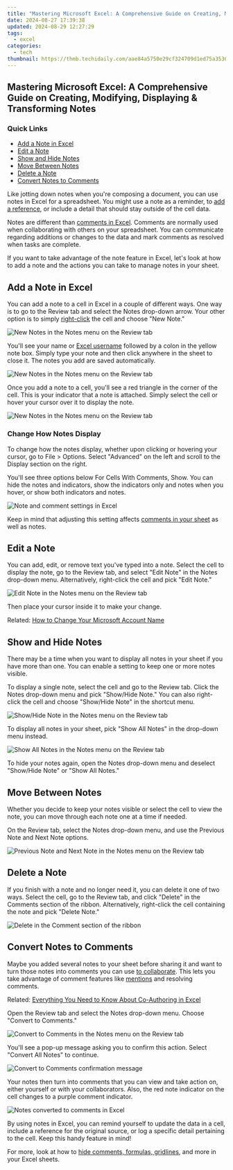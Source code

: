 ```yaml
---
title: "Mastering Microsoft Excel: A Comprehensive Guide on Creating, Modifying, Displaying & Transforming Notes"
date: 2024-08-27 17:39:38
updated: 2024-08-29 12:27:29
tags:
  - excel
categories:
  - tech
thumbnail: https://thmb.techidaily.com/aae84a5750e29cf324709d1ed75a3536c8f1bc719abb2e0e854c91043f4ccc0d.jpg
---
```


## Mastering Microsoft Excel: A Comprehensive Guide on Creating, Modifying, Displaying & Transforming Notes

### Quick Links

* [Add a Note in Excel](https://location-social.techidaily.com/in-2024-3-things-you-must-know-about-fake-snapchat-location-on-lava-blaze-2-5g-drfone-by-drfone-virtual-android/)
* [Edit a Note](https://ai-editing-video.techidaily.com/updated-how-to-remove-audio-from-video-without-watermark/)
* [Show and Hide Notes](https://instagram-video-recordings.techidaily.com/updated-in-2024-the-ultimate-tutorial-on-permanently-removing-your-instagram-profile/)
* [Move Between Notes](https://screen-video-capture.techidaily.com/2024-approved-discovering-top-5-fluids-in-virtual-playgrounds/)
* [Delete a Note](https://android-location.techidaily.com/in-2024-3-effective-methods-to-fake-gps-location-on-android-for-your-samsung-galaxy-a54-5g-drfone-by-drfone-virtual/)
* [Convert Notes to Comments](https://fox-boxes.techidaily.com/8-pioneering-online-photo-combination-suite-for-2024/)

 Like jotting down notes when you're composing a document, you can use notes in Excel for a spreadsheet. You might use a note as a reminder, to [add a reference](https://extra-information.techidaily.com/in-2024-chic-coverage-for-your-portable-screen/), or include a detail that should stay outside of the cell data.

 Notes are different than [comments in Excel](https://iphone-unlock.techidaily.com/different-methods-to-unlock-your-iphone-11-pro-max-drfone-by-drfone-ios/). Comments are normally used when collaborating with others on your spreadsheet. You can communicate regarding additions or changes to the data and mark comments as resolved when tasks are complete.

 If you want to take advantage of the note feature in Excel, let's look at how to add a note and the actions you can take to manage notes in your sheet.

##  Add a Note in Excel

 You can add a note to a cell in Excel in a couple of different ways. One way is to go to the Review tab and select the Notes drop-down arrow. Your other option is to simply [right-click](https://desktop-recording.techidaily.com/updated-the-art-of-recording-fun-6-techniques-to-document-minecraft-for-2024/) the cell and choose "New Note."

![New Notes in the Notes menu on the Review tab](https://static1.howtogeekimages.com/wordpress/wp-content/uploads/2022/09/NewNote-ExcelNotes.png) 

 You'll see your name or [Excel username](https://some-approaches.techidaily.com/new-the-anglers-companion-best-action-cams-for-fishing/) followed by a colon in the yellow note box. Simply type your note and then click anywhere in the sheet to close it. The notes you add are saved automatically.

![New Notes in the Notes menu on the Review tab](https://static1.howtogeekimages.com/wordpress/wp-content/uploads/2022/09/NewNote-ExcelNotes.png) 

 Once you add a note to a cell, you'll see a red triangle in the corner of the cell. This is your indicator that a note is attached. Simply select the cell or hover your cursor over it to display the note.

![New Notes in the Notes menu on the Review tab](https://static1.howtogeekimages.com/wordpress/wp-content/uploads/2022/09/NewNote-ExcelNotes.png) 

###  Change How Notes Display

 To change how the notes display, whether upon clicking or hovering your cursor, go to File > Options. Select "Advanced" on the left and scroll to the Display section on the right.

 You'll see three options below For Cells With Comments, Show. You can hide the notes and indicators, show the indicators only and notes when you hover, or show both indicators and notes.

![Note and comment settings in Excel](https://static1.howtogeekimages.com/wordpress/wp-content/uploads/2022/09/NoteSettings-ExcelNotes.png) 

 Keep in mind that adjusting this setting affects [comments in your sheet](https://howto.techidaily.com/11-proven-solutions-to-fix-google-play-store-not-working-issue-on-infinix-note-30-vip-drfone-by-drfone-fix-android-problems-fix-android-problems/) as well as notes.

##  Edit a Note

 You can add, edit, or remove text you've typed into a note. Select the cell to display the note, go to the Review tab, and select "Edit Note" in the Notes drop-down menu. Alternatively, right-click the cell and pick "Edit Note."

![Edit Note in the Notes menu on the Review tab](https://static1.howtogeekimages.com/wordpress/wp-content/uploads/2022/09/EditNote-ExcelNotes.png) 

 Then place your cursor inside it to make your change.

Related: [How to Change Your Microsoft Account Name](https://some-approaches.techidaily.com/new-the-anglers-companion-best-action-cams-for-fishing/) 

##  Show and Hide Notes

 There may be a time when you want to display all notes in your sheet if you have more than one. You can enable a setting to keep one or more notes visible.

 To display a single note, select the cell and go to the Review tab. Click the Notes drop-down menu and pick "Show/Hide Note." You can also right-click the cell and choose "Show/Hide Note" in the shortcut menu.

![Show/Hide Note in the Notes menu on the Review tab](https://static1.howtogeekimages.com/wordpress/wp-content/uploads/2022/09/ShowHideNote-ExcelNotes.png) 

 To display all notes in your sheet, pick "Show All Notes" in the drop-down menu instead.

![Show All Notes in the Notes menu on the Review tab](https://static1.howtogeekimages.com/wordpress/wp-content/uploads/2022/09/ShowAllNotes-ExcelNotes.png) 

 To hide your notes again, open the Notes drop-down menu and deselect "Show/Hide Note" or "Show All Notes."

##  Move Between Notes

 Whether you decide to keep your notes visible or select the cell to view the note, you can move through each note one at a time if needed.

 On the Review tab, select the Notes drop-down menu, and use the Previous Note and Next Note options.

![Previous Note and Next Note in the Notes menu on the Review tab](https://static1.howtogeekimages.com/wordpress/wp-content/uploads/2022/09/PreviousNextNote-ExcelNotes.png) 

##  Delete a Note

 If you finish with a note and no longer need it, you can delete it one of two ways. Select the cell, go to the Review tab, and click "Delete" in the Comments section of the ribbon. Alternatively, right-click the cell containing the note and pick "Delete Note."

![Delete in the Comment section of the ribbon](https://static1.howtogeekimages.com/wordpress/wp-content/uploads/2022/09/DeleteNote-ExcelNotes.png) 

##  Convert Notes to Comments

 Maybe you added several notes to your sheet before sharing it and want to turn those notes into comments you can use [to collaborate](https://instagram-video-files.techidaily.com/2024-approved-a-step-by-step-approach-for-flawless-instagrams/). This lets you take advantage of comment features like [mentions](https://win-able.techidaily.com/fixing-the-endless-loop-solve-your-anthem-games-unending-load-screens/) and resolving comments.

Related: [Everything You Need to Know About Co-Authoring in Excel](https://instagram-video-files.techidaily.com/2024-approved-a-step-by-step-approach-for-flawless-instagrams/) 

 Open the Review tab and select the Notes drop-down menu. Choose "Convert to Comments."

![Convert to Comments in the Notes menu on the Review tab](https://static1.howtogeekimages.com/wordpress/wp-content/uploads/2022/09/ConvertToComments-ExcelNotes.png) 

 You'll see a pop-up message asking you to confirm this action. Select "Convert All Notes" to continue.

![Convert to Comments confirmation message](https://static1.howtogeekimages.com/wordpress/wp-content/uploads/2022/09/ConvertToCommentsConfirm-ExcelNotes.png) 

 Your notes then turn into comments that you can view and take action on, either yourself or with your collaborators. Also, the red note indicator on the cell changes to a purple comment indicator.

![Notes converted to comments in Excel](https://static1.howtogeekimages.com/wordpress/wp-content/uploads/2022/09/ConvertedToComments-ExcelNotes.png) 

 By using notes in Excel, you can remind yourself to update the data in a cell, include a reference for the original source, or log a specific detail pertaining to the cell. Keep this handy feature in mind!

 For more, look at how to [hide comments, formulas, gridlines](https://location-social.techidaily.com/proven-ways-in-how-to-hide-location-on-life360-for-honor-magic5-ultimate-drfone-by-drfone-virtual-android/), and more in your Excel sheets.

<ins class="adsbygoogle"
     style="display:block"
     data-ad-format="autorelaxed"
     data-ad-client="ca-pub-7571918770474297"
     data-ad-slot="1223367746"></ins>



<ins class="adsbygoogle"
     style="display:block"
     data-ad-client="ca-pub-7571918770474297"
     data-ad-slot="8358498916"
     data-ad-format="auto"
     data-full-width-responsive="true"></ins>
